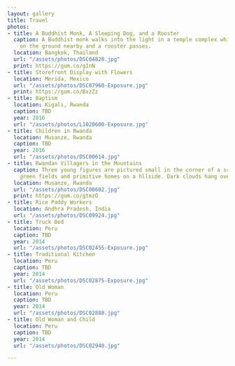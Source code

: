 ```yaml
---
layout: gallery
title: Travel
photos:
- title: A Buddhist Monk, A Sleeping Dog, and a Rooster
  caption: A Buddhist monk walks into the light in a temple complex while a dog sleeps
    on the ground nearby and a rooster passes.
  location: Bangkok, Thailand
  url: "/assets/photos/DSC04828.jpg"
  print: https://gum.co/gInN
- title: Storefront Display with Flowers
  location: Merida, Mexico
  url: "/assets/photos/DSC07960-Exposure.jpg"
  print: https://gum.co/BxzZz
- title: Baptism
  location: Kigali, Rwanda
  caption: TBD
  year: 2016
  url: "/assets/photos/L1020600-Exposure.jpg"
- title: Children in Rwanda
  location: Musanze, Rwanda
  caption: TBD
  year: 2016
  url: "/assets/photos/DSC00614.jpg"
- title: Rwandan Villagers in the Mountains
  caption: Three young figures are pictured small in the corner of a scene amongst
    green fields and primitive homes on a hllside. Dark clouds hang overhead.
  location: Musanze, Rwanda
  url: "/assets/photos/DSC00602.jpg"
  print: https://gum.co/gtmzO
- title: Rice Paddy Workers
  location: Andhra Pradesh, India
  url: "/assets/photos/DSC09924.jpg"
- title: Truck Bed
  location: Peru
  caption: TBD
  year: 2014
  url: "/assets/photos/DSC02455-Exposure.jpg"
- title: Traditional Kitchen
  location: Peru
  caption: TBD
  year: 2014
  url: "/assets/photos/DSC02875-Exposure.jpg"
- title: Old Woman
  location: Peru
  caption: TBD
  year: 2014
  url: "/assets/photos/DSC02888.jpg"
- title: Old Woman and Child
  location: Peru
  caption: TBD
  year: 2014
  url: "/assets/photos/DSC02940.jpg"

---
```

